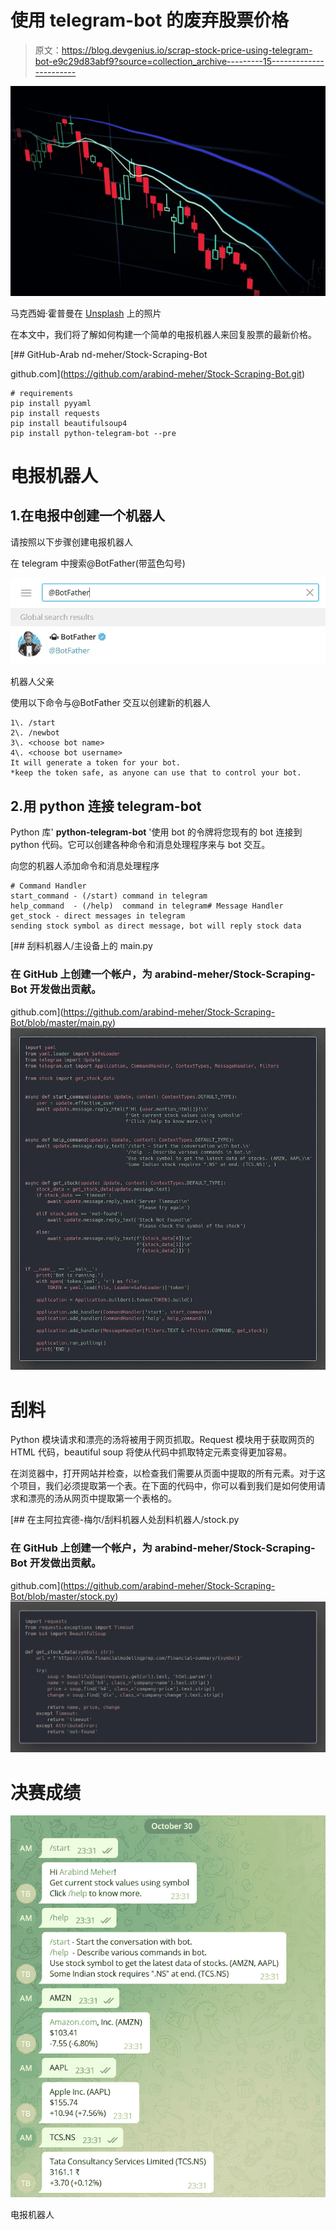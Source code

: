 # 使用 telegram-bot 的废弃股票价格

> 原文：<https://blog.devgenius.io/scrap-stock-price-using-telegram-bot-e9c29d83abf9?source=collection_archive---------15----------------------->

![](img/beef04195ab69a1cfa89af5700bf1b23.png)

马克西姆·霍普曼在 [Unsplash](https://unsplash.com/s/photos/stock?utm_source=unsplash&utm_medium=referral&utm_content=creditCopyText) 上的照片

在本文中，我们将了解如何构建一个简单的电报机器人来回复股票的最新价格。

[](https://github.com/arabind-meher/Stock-Scraping-Bot.git) [## GitHub-Arab nd-meher/Stock-Scraping-Bot

github.com](https://github.com/arabind-meher/Stock-Scraping-Bot.git) 

```
# requirements
pip install pyyaml
pip install requests
pip install beautifulsoup4
pip install python-telegram-bot --pre
```

# 电报机器人

## 1.在电报中创建一个机器人

请按照以下步骤创建电报机器人

在 telegram 中搜索@BotFather(带蓝色勾号)

![](img/20f32e00623d20dfdf5de61cfe0c1996.png)

机器人父亲

使用以下命令与@BotFather 交互以创建新的机器人

```
1\. /start
2\. /newbot
3\. <choose bot name>
4\. <choose bot username>
It will generate a token for your bot.
*keep the token safe, as anyone can use that to control your bot.
```

## 2.用 python 连接 telegram-bot

Python 库' **python-telegram-bot** '使用 bot 的令牌将您现有的 bot 连接到 python 代码。它可以创建各种命令和消息处理程序来与 bot 交互。

向您的机器人添加命令和消息处理程序

```
# Command Handler
start_command - (/start) command in telegram
help_command  - (/help)  command in telegram# Message Handler
get_stock - direct messages in telegram
sending stock symbol as direct message, bot will reply stock data
```

[](https://github.com/arabind-meher/Stock-Scraping-Bot/blob/master/main.py) [## 刮料机器人/主设备上的 main.py

### 在 GitHub 上创建一个帐户，为 arabind-meher/Stock-Scraping-Bot 开发做出贡献。

github.com](https://github.com/arabind-meher/Stock-Scraping-Bot/blob/master/main.py) ![](img/9b819c7a1ea174835b2067550dc24026.png)

# 刮料

Python 模块请求和漂亮的汤将被用于网页抓取。Request 模块用于获取网页的 HTML 代码，beautiful soup 将使从代码中抓取特定元素变得更加容易。

在浏览器中，打开网站并检查，以检查我们需要从页面中提取的所有元素。对于这个项目，我们必须提取第一个表。在下面的代码中，你可以看到我们是如何使用请求和漂亮的汤从网页中提取第一个表格的。

[](https://github.com/arabind-meher/Stock-Scraping-Bot/blob/master/stock.py) [## 在主阿拉宾德-梅尔/刮料机器人处刮料机器人/stock.py

### 在 GitHub 上创建一个帐户，为 arabind-meher/Stock-Scraping-Bot 开发做出贡献。

github.com](https://github.com/arabind-meher/Stock-Scraping-Bot/blob/master/stock.py) ![](img/bab21e8eb16377e03126db1dd7cfaf7b.png)

# 决赛成绩

![](img/7c4119fb11577ed93c74129506aaf126.png)

电报机器人